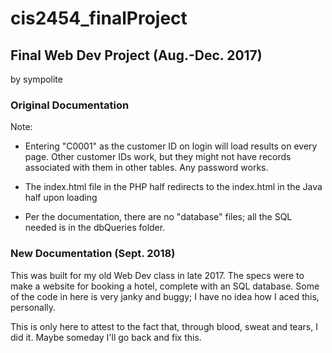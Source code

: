 # cis2454_finalProject
## Final Web Dev Project (Aug.-Dec. 2017)
by sympolite

### Original Documentation
Note:

- Entering "C0001" as the customer ID on login will load results on every page. 
  Other customer IDs work, but they might not have records associated with them in other tables.
  Any password works.

- The index.html file in the PHP half redirects to the index.html in the Java half upon loading

- Per the documentation, there are no "database" files; all the SQL needed is in the dbQueries folder.

### New Documentation (Sept. 2018)
This was built for my old Web Dev class in late 2017. 
The specs were to make a website for booking a hotel, complete with an SQL database.
Some of the code in here is very janky and buggy; I have no idea how I aced this, personally.

This is only here to attest to the fact that, through blood, sweat and tears, I did it. Maybe someday I'll go back and fix this.
